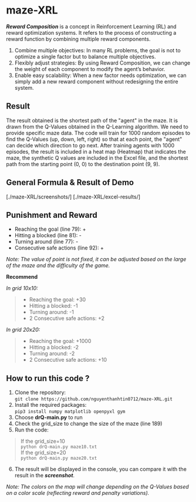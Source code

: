 # maze-XRL
**_Reward Composition_** is a concept in Reinforcement Learning (RL) and reward optimization systems. It refers to the process of constructing a reward function by combining multiple reward components.

1. Combine multiple objectives: In many RL problems, the goal is not to optimize a single factor but to balance multiple objectives.
2. Flexibly adjust strategies: By using Reward Composition, we can change the weight of each component to modify the agent’s behavior.
3. Enable easy scalability: When a new factor needs optimization, we can simply add a new reward component without redesigning the entire system.

## Result
The result obtained is the shortest path of the "agent" in the maze. It is drawn from the Q-Values obtained in the Q-Learning algorithm.
We need to provide specific maze data. The code will train for 1000 random episodes to find the Q-Values (up, down, left, right) so that at each point, the "agent" can decide which direction to go next.
After training agents with 1000 episodes, the result is included in a heat map (Heatmap) that indicates the maze, the synthetic Q values ​​are included in the Excel file, and the shortest path from the starting point (0, 0) to the destination point (9, 9).

## General Formula & Result of Demo
[./maze-XRL/screenshots/]
[./maze-XRL/excel-results/]

## Punishment and Reward
- Reaching the goal (line 79): +
- Hitting a blocked (line 81): -
- Turning around (line 77): -
- Consecutive safe actions (line 92): +

*Note: The value of point is not fixed, it can be adjusted based on the large of the maze and the difficulty of the game.*

**Recommend**

_In grid 10x10:_
> - Reaching the goal: +30
> - Hitting a blocked: -1
> - Turning around: -1
> - 2 Consecutive safe actions: +2  

_In grid 20x20:_
> - Reaching the goal: +1000
> - Hitting a blocked: -2
> - Turning around: -2
> - 2 Consecutive safe actions: +10  

## How to run this code ?
1. Clone the repository:  
`git clone https://github.com/nguyenthanhtin0712/maze-XRL.git`
2. Install the required packages:  
`pip3 install numpy matplotlib openpyxl gym`  
3. Choose **drQ-main.py** to run
4. Check the grid_size to change the size of the maze (line 189)
5. Run the code:  
> If the grid_size=10   
`python drQ-main.py maze10.txt`  
> If the grid_size=20  
`python drQ-main.py maze20.txt`  
6. The result will be displayed in the console, you can compare it with the result in the **_screenshot_**.

*Note: The colors on the map will change depending on the Q-Values based on a color scale (reflecting reward and penalty variations).*



